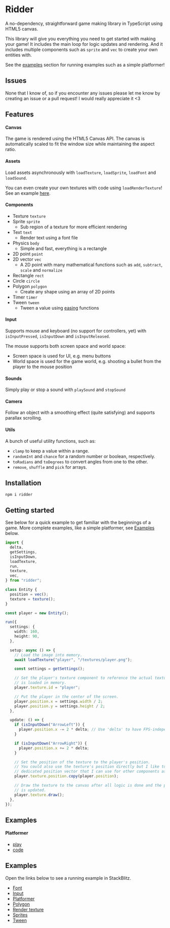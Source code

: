 # Ridder

A no-dependency, straightforward game making library in TypeScript using HTML5 canvas.

This library will give you everything you need to get started with making your game! It includes the main loop for logic updates and rendering. And it includes multiple components such as `sprite` and `vec` to create your own entities with.

See the [examples](#examples) section for running examples such as a simple platformer!

## Issues

None that I know of, so if you encounter any issues please let me know by creating an issue or a pull request! I would really appreciate it <3

## Features

#### Canvas

The game is rendered using the HTML5 Canvas API. The canvas is automatically scaled to fit the window size while maintaining the aspect ratio.

#### Assets

Load assets asynchronously with `loadTexture`, `loadSprite`, `loadFont` and `loadSound`.

You can even create your own textures with code using `loadRenderTexture`! See an example [here](https://stackblitz.com/edit/ridder-example-render-texture?file=src%2Fmain.ts).

#### Components

- Texture `texture`
- Sprite `sprite`
  - Sub region of a texture for more efficient rendering
- Text `text`
  - Render text using a font file
- Physics `body`
  - Simple and fast, everything is a rectangle
- 2D point `point`
- 2D vector `vec`
  - A 2D point with many mathematical functions such as `add`, `subtract`, `scale` and `normalize`
- Rectangle `rect`
- Circle `circle`
- Polygon `polygon`
  - Create any shape using an array of 2D points
- Timer `timer`
- Tween `tween`
  - Tween a value using [easing](https://easings.net/) functions

#### Input

Supports mouse and keyboard (no support for controllers, yet) with `isInputPressed`, `isInputDown` and `isInputReleased`.

The mouse supports both screen space and world space:

- Screen space is used for UI, e.g. menu buttons
- World space is used for the game world, e.g. shooting a bullet from the player to the mouse position

#### Sounds

Simply play or stop a sound with `playSound` and `stopSound`

#### Camera

Follow an object with a smoothing effect (quite satisfying) and supports parallax scrolling.

#### Utils

A bunch of useful utility functions, such as:

- `clamp` to keep a value within a range.
- `randomInt` and `chance` for a random number or boolean, respectively.
- `toRadians` and `toDegrees` to convert angles from one to the other.
- `remove`, `shuffle` and `pick` for arrays.

## Installation

```shell
npm i ridder
```

## Getting started

See below for a quick example to get familiar with the beginnings of a game.
More complete examples, like a simple platformer, see [Examples](#examples) below.

```typescript
import {
  delta,
  getSettings,
  isInputDown,
  loadTexture,
  run,
  texture,
  vec,
} from "ridder";

class Entity {
  position = vec();
  texture = texture();
}

const player = new Entity();

run({
  settings: {
    width: 160,
    height: 90,
  },

  setup: async () => {
    // Load the image into memory.
    await loadTexture("player", "/textures/player.png");

    const settings = getSettings();

    // Set the player's texture component to reference the actual texture that
    // is loaded in memory.
    player.texture.id = "player";

    // Put the player in the center of the screen.
    player.position.x = settings.width / 2;
    player.position.y = settings.height / 2;
  },

  update: () => {
    if (isInputDown("ArrowLeft")) {
      player.position.x -= 2 * delta; // Use 'delta' to have FPS-independent updates.
    }

    if (isInputDown("ArrowRight")) {
      player.position.x += 2 * delta;
    }

    // Set the position of the texture to the player's position.
    // You could also use the texture's position directly but I like to have a
    // dedicated position vector that I can use for other components as well.
    player.texture.position.copy(player.position);

    // Draw the texture to the canvas after all logic is done and the position
    // is updated.
    player.texture.draw();
  },
});
```

## Examples

#### Platformer

- [play](https://patrickswijgman.github.io/ridder/platformer/index.html)
- [code](examples/platformer/index.ts)

## Examples

Open the links below to see a running example in StackBlitz.

- [Font](https://stackblitz.com/edit/ridder-example-font?file=src%2Fmain.ts)
- [Input](https://stackblitz.com/edit/ridder-example-input?file=src%2Fmain.ts)
- [Platformer](https://stackblitz.com/edit/ridder-example-platformer?file=src%2Fmain.ts)
- [Polygon](https://stackblitz.com/edit/ridder-example-polygon?file=src%2Fmain.ts)
- [Render texture](https://stackblitz.com/edit/ridder-example-render-texture?file=src%2Fmain.ts)
- [Sprites](https://stackblitz.com/edit/ridder-example-sprites?file=src%2Fmain.ts)
- [Tween](https://stackblitz.com/edit/ridder-example-tween?file=src%2Fmain.ts)

